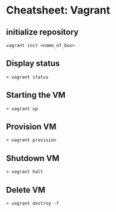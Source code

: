 # Cheatsheet: Vagrant

## initialize repository

```
vagrant init <name_of_box>
```

## Display status

```
> vagrant status
```

## Starting the VM

```
> vagrant up
```

## Provision VM

```
> vagrant provision
```

## Shutdown VM

```
> vagrant halt
```

## Delete VM
```
> vagrant destroy -f
```
